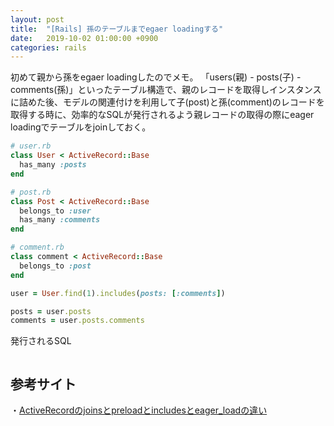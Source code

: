 ```yaml
---
layout: post
title:  "[Rails] 孫のテーブルまでegaer loadingする"
date:   2019-10-02 01:00:00 +0900
categories: rails
---
```


初めて親から孫をegaer loadingしたのでメモ。
「users(親) - posts(子) - comments(孫)」といったテーブル構造で、親のレコードを取得しインスタンスに詰めた後、モデルの関連付けを利用して子(post)と孫(comment)のレコードを取得する時に、効率的なSQLが発行されるよう親レコードの取得の際にeager loadingでテーブルをjoinしておく。

```ruby
# user.rb
class User < ActiveRecord::Base
  has_many :posts
end

# post.rb
class Post < ActiveRecord::Base
  belongs_to :user
  has_many :comments
end

# comment.rb
class comment < ActiveRecord::Base
  belongs_to :post
end
```

```ruby
user = User.find(1).includes(posts: [:comments])

posts = user.posts
comments = user.posts.comments
```

発行されるSQL
```sql

```

## 参考サイト
・[ActiveRecordのjoinsとpreloadとincludesとeager_loadの違い](https://qiita.com/k0kubun/items/80c5a5494f53bb88dc58)

